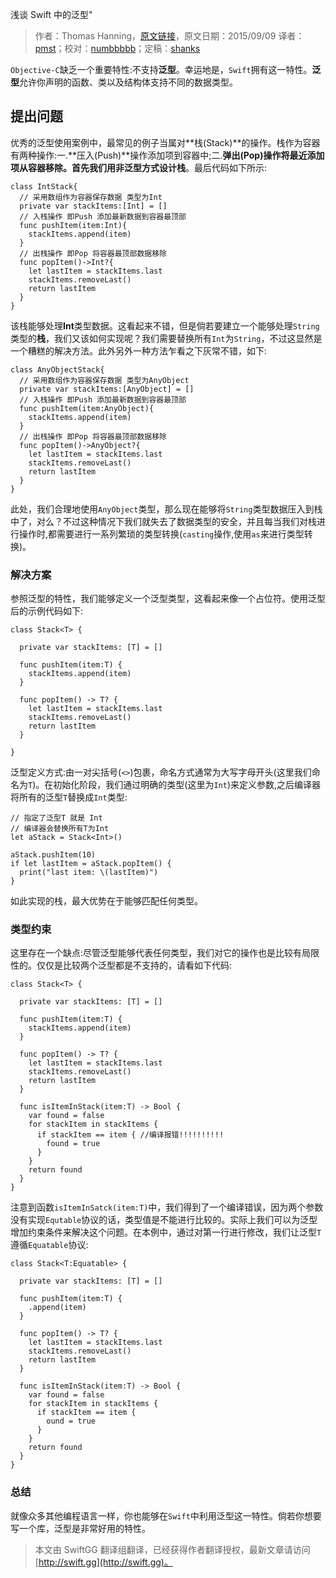 浅谈 Swift 中的泛型"

> 作者：Thomas Hanning，[原文链接](http://www.thomashanning.com/swift-generics/)，原文日期：2015/09/09
> 译者：[pmst](http://www.jianshu.com/users/596f2ba91ce9/latest_articles)；校对：[numbbbbb](http://numbbbbb.com/)；定稿：[shanks](http://codebuild.me/)
  








`Objective-C`缺乏一个重要特性:不支持**泛型**。幸运地是，`Swift`拥有这一特性。**泛型**允许你声明的函数、类以及结构体支持不同的数据类型。



## 提出问题

优秀的泛型使用案例中，最常见的例子当属对**栈(Stack)**的操作。栈作为容器有两种操作:一.**压入(Push)**操作添加项到容器中;二.**弹出(Pop)**操作将最近添加项从容器移除。首先我们用非泛型方式设计**栈**。最后代码如下所示:     

    
    class IntStack{
      // 采用数组作为容器保存数据 类型为Int
      private var stackItems:[Int] = []
      // 入栈操作 即Push 添加最新数据到容器最顶部
      func pushItem(item:Int){
        stackItems.append(item)    
      }
      // 出栈操作 即Pop 将容器最顶部数据移除
      func popItem()->Int?{
        let lastItem = stackItems.last
        stackItems.removeLast()
        return lastItem
      }
    }

该栈能够处理**Int**类型数据。这看起来不错，但是倘若要建立一个能够处理`String`类型的**栈**，我们又该如何实现呢？我们需要替换所有`Int`为`String`，不过这显然是一个糟糕的解决方法。此外另外一种方法乍看之下灰常不错，如下:     

    
    class AnyObjectStack{
      // 采用数组作为容器保存数据 类型为AnyObject
      private var stackItems:[AnyObject] = []
      // 入栈操作 即Push 添加最新数据到容器最顶部
      func pushItem(item:AnyObject){
        stackItems.append(item)    
      }
      // 出栈操作 即Pop 将容器最顶部数据移除
      func popItem()->AnyObject?{
        let lastItem = stackItems.last
        stackItems.removeLast()
        return lastItem
      }    
    }

此处，我们合理地使用`AnyObject`类型，那么现在能够将`String`类型数据压入到栈中了，对么？不过这种情况下我们就失去了数据类型的安全，并且每当我们对栈进行操作时,都需要进行一系列繁琐的类型转换(`casting`操作,使用`as`来进行类型转换)。



### 解决方案

参照泛型的特性，我们能够定义一个泛型类型，这看起来像一个占位符。使用泛型后的示例代码如下:     



    
    class Stack<T> {
    
      private var stackItems: [T] = []  
    
      func pushItem(item:T) {
        stackItems.append(item)
      }  
      
      func popItem() -> T? {
        let lastItem = stackItems.last
        stackItems.removeLast()
        return lastItem
      }
    
    }

泛型定义方式:由一对尖括号(`<>`)包裹，命名方式通常为大写字母开头(这里我们命名为`T`)。在初始化阶段，我们通过明确的类型(这里为`Int`)来定义参数,之后编译器将所有的泛型`T`替换成`Int`类型:

    
    // 指定了泛型T 就是 Int 
    // 编译器会替换所有T为Int
    let aStack = Stack<Int>()
    
    aStack.pushItem(10)
    if let lastItem = aStack.popItem() {
      print("last item: \(lastItem)")
    }

如此实现的栈，最大优势在于能够匹配任何类型。  



### 类型约束

这里存在一个缺点:尽管泛型能够代表任何类型，我们对它的操作也是比较有局限性的。仅仅是比较两个泛型都是不支持的，请看如下代码:

    
    class Stack<T> {
    
      private var stackItems: [T] = []
    
      func pushItem(item:T) {
        stackItems.append(item)
      }
    
      func popItem() -> T? {
        let lastItem = stackItems.last
        stackItems.removeLast()
        return lastItem
      }
    
      func isItemInStack(item:T) -> Bool {
        var found = false
        for stackItem in stackItems {
          if stackItem == item { //编译报错!!!!!!!!!!
            found = true
          }
        }
        return found
      }
    }

注意到函数`isItemInSatck(item:T)`中，我们得到了一个编译错误，因为两个参数没有实现`Equtable`协议的话，类型值是不能进行比较的。实际上我们可以为泛型增加约束条件来解决这个问题。在本例中，通过对第一行进行修改，我们让泛型`T`遵循`Equatable`协议:      



    
    class Stack<T:Equatable> {
    
      private var stackItems: [T] = []
    
      func pushItem(item:T) {
        .append(item)
      }
    
      func popItem() -> T? {
        let lastItem = stackItems.last
        stackItems.removeLast()
        return lastItem
      }
    
      func isItemInStack(item:T) -> Bool {
        var found = false
        for stackItem in stackItems {
          if stackItem == item {
            ound = true
          }
        }
        return found
      }
    }



### 总结

就像众多其他编程语言一样，你也能够在`Swift`中利用泛型这一特性。倘若你想要写一个库，泛型是非常好用的特性。

> 本文由 SwiftGG 翻译组翻译，已经获得作者翻译授权，最新文章请访问 [http://swift.gg](http://swift.gg)。